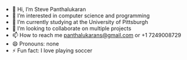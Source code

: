 - 👋 Hi, I’m Steve Panthalukaran
- 👀 I’m interested in computer science and programming
- 🌱 I’m currently studying at the University of Pittsburgh
- 💞️ I’m looking to collaborate on multiple projects
- 📫 How to reach me panthalukarans@gmail.com or +1 7249008729
- 😄 Pronouns: none
- ⚡ Fun fact: I love playing soccer

<!---
Steve-Panthalukaran/Steve-Panthalukaran is a ✨ special ✨ repository because its `README.md` (this file) appears on your GitHub profile.
You can click the Preview link to take a look at your changes.
--->
